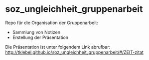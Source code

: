 # soz_ungleichheit_gruppenarbeit

Repo für die Organisation der Gruppenarbeit:

- Sammlung von Notizen
- Erstellung der Präsentation

Die Präsentation ist unter folgendem Link abrufbar: http://tklebel.github.io/soz_ungleichheit_gruppenarbeit/#/ZEIT-zitat
